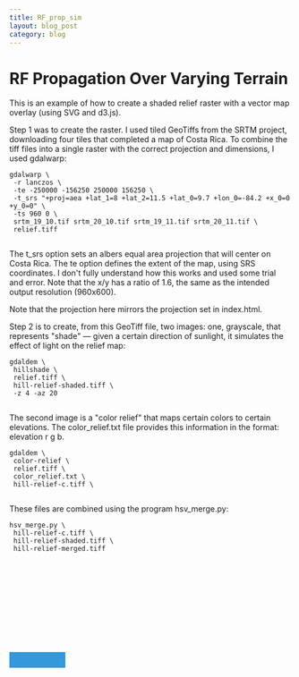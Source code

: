 ```yaml
---
title: RF_prop_sim
layout: blog_post
category: blog
---
```


RF Propagation Over Varying Terrain
==
<link rel="stylesheet" href="{{site.baseurl}}assets/posts/RF_prop_sim/css/webix.css" type="text/css"> 
<style>
/*
  body {
    background: #DDD;
  }
*/

path#CRI {
    fill: none;
    stroke: #000;
  }
  image.bg {
    opacity: 0.2;
  }
  div.tooltip {   

  border-radius: 8px 8px 8px 0;    
  font: 20px sans-serif; 
  width:100px;
      background: #3498db;
  color: white;
   text-align: center;
    position: relative;
    height: 28px;    
    line-height: 28px;
 pointer-events: none;        
  padding: 2px;        
  border: 0;
}

  circle.active {
    fill: blue;
  }

  circle.cursor {
    fill: none;
    stroke: blue;
    stroke-width: 4px;
    opacity: 0.5;
  }

  svg {
    position: absolute;
  }
  canvas {
    position: absolute;
    pointer-events:none;
  }

  #ui {
    width:1000px; height:1000px; margin:20px;  
    position: relative;
  }

  #layout {
    height: 1000px;
    width: 1400px;
    margin: 0 auto;
  }

#outer{
    /*width:1000px; height:400px;*/
    position: relative;
  }

 .webix_view.webix_accordionitem.vertical {
    border-radius: 10px;
}

  .webix_accordionitem_label {
    font-size: 23px;
  }

  .webix_accordionitem_header {
    height: 45px;
  }

  .webix_inp_label, .webix_inp_top_label, .webix_label_right {
    font-size: 20px;
}

.webix_el_radio .webix_label_right {
    color: #666666;
    font-size: 18px;
}

svg.predictor {
  pointer-events: none;      
}

</style>

<script src="{{site.baseurl}}assets/posts/RF_prop_sim/js/d3.v4.min.js"></script>
<script src="{{site.baseurl}}assets/posts/RF_prop_sim/js/topojson.v0.min.js"></script>
<script src="{{site.baseurl}}assets/posts/RF_prop_sim/js/geotiff.min.js"></script>
<script src="{{site.baseurl}}assets/posts/RF_prop_sim/js/webix.js" type="text/javascript"></script>  
<script src="{{site.baseurl}}assets/posts/RF_prop_sim/js/skin.js" type="text/javascript"></script>  

This is an example of how to create a shaded relief raster with a vector map overlay (using SVG and d3.js).

Step 1 was to create the raster. I used tiled GeoTiffs from the SRTM project, downloading four tiles that completed a map of Costa Rica. To combine the tiff files into a single raster with the correct projection and dimensions, I used gdalwarp:

~~~~
gdalwarp \
 -r lanczos \
 -te -250000 -156250 250000 156250 \
 -t_srs "+proj=aea +lat_1=8 +lat_2=11.5 +lat_0=9.7 +lon_0=-84.2 +x_0=0 +y_0=0" \
 -ts 960 0 \
 srtm_19_10.tif srtm_20_10.tif srtm_19_11.tif srtm_20_11.tif \
 relief.tiff
 
~~~~

The t_srs option sets an albers equal area projection that will center on Costa Rica. The te option defines the extent of the map, using SRS coordinates. I don't fully understand how this works and used some trial and error. Note that the x/y has a ratio of 1.6, the same as the intended output resolution (960x600).

Note that the projection here mirrors the projection set in index.html.

Step 2 is to create, from this GeoTiff file, two images: one, grayscale, that represents "shade" — given a certain direction of sunlight, it simulates the effect of light on the relief map:

~~~
gdaldem \
 hillshade \
 relief.tiff \
 hill-relief-shaded.tiff \
 -z 4 -az 20 
 
~~~

The second image is a "color relief" that maps certain colors to certain elevations. The color_relief.txt file provides this information in the format: elevation r g b.

~~~
gdaldem \
 color-relief \
 relief.tiff \
 color_relief.txt \
 hill-relief-c.tiff \
 
~~~

These files are combined using the program hsv_merge.py:

~~~
hsv_merge.py \
 hill-relief-c.tiff \
 hill-relief-shaded.tiff \
 hill-relief-merged.tiff
 
~~~

<!--
<div id="layout"></div>
<div id="ui"></div>

<div id="outer">
<svg class="inner"></svg>

<canvas class="inner" id="myCanvas" width="960" height="600"></canvas>
<svg class="predictor inner"></svg>

<div class="tooltip"></div>
</div>

<script src="{{site.baseurl}}assets/posts/RF_prop_sim/rf.js" type="text/javascript"></script> 
-->

<div id="layout"></div>
<div id="ui"></div>

<div id="outer">
<svg class="map"></svg>
<canvas class="inner" id="myCanvas" width="960" height="600"></canvas>
<div class="tooltip"></div>
</div>

<script src="{{site.baseurl}}assets/posts/RF_prop_sim/rf.js" type="text/javascript"></script> 
